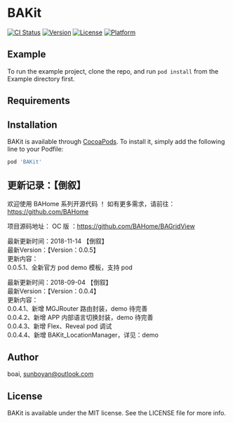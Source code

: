 # BAKit

[![CI Status](https://img.shields.io/travis/boai/BAKit.svg?style=flat)](https://travis-ci.org/boai/BAKit)
[![Version](https://img.shields.io/cocoapods/v/BAKit.svg?style=flat)](https://cocoapods.org/pods/BAKit)
[![License](https://img.shields.io/cocoapods/l/BAKit.svg?style=flat)](https://cocoapods.org/pods/BAKit)
[![Platform](https://img.shields.io/cocoapods/p/BAKit.svg?style=flat)](https://cocoapods.org/pods/BAKit)

## Example

To run the example project, clone the repo, and run `pod install` from the Example directory first.

## Requirements

## Installation

BAKit is available through [CocoaPods](https://cocoapods.org). To install
it, simply add the following line to your Podfile:

```ruby
pod 'BAKit'
```

## 更新记录：【倒叙】

欢迎使用 BAHome 系列开源代码 ！
如有更多需求，请前往：https://github.com/BAHome

项目源码地址：
OC 版 ：https://github.com/BAHome/BAGridView

最新更新时间：2018-11-14 【倒叙】<br>
最新Version：【Version：0.0.5】<br>
更新内容：<br>
0.0.5.1、全新官方 pod demo 模板，支持 pod <br>

最新更新时间：2018-09-04 【倒叙】<br>
最新Version：【Version：0.0.4】<br>
更新内容：<br>
0.0.4.1、新增 MGJRouter 路由封装，demo 待完善<br>
0.0.4.2、新增 APP 内部语言切换封装，demo 待完善<br>
0.0.4.3、新增 Flex、Reveal pod 调试<br>
0.0.4.4、新增 BAKit_LocationManager，详见：demo<br>

## Author

boai, sunboyan@outlook.com

## License

BAKit is available under the MIT license. See the LICENSE file for more info.
